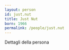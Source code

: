 ```yaml
---
layout: person
id: just.nut
title: Just Nut
born: 1966
permalink: /people/just.nut
---
```


Dettagli della persona 